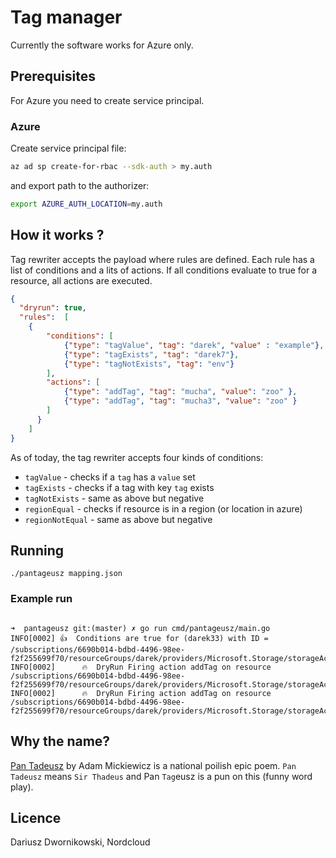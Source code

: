 # Tag manager 

Currently the software works for Azure only. 

## Prerequisites

For Azure you need to create service principal.

### Azure
Create service principal file:

```bash
az ad sp create-for-rbac --sdk-auth > my.auth
```

and export path to the authorizer:

```bash
export AZURE_AUTH_LOCATION=my.auth
```

## How it works ?

Tag rewriter accepts the payload where rules are defined. Each rule has a list of conditions and a lits of actions. If all conditions evaluate to true for a resource, all actions are executed. 

```json
{
  "dryrun": true,
  "rules":  [
    {
        "conditions": [
            {"type": "tagValue", "tag": "darek", "value" : "example"},
            {"type": "tagExists", "tag": "darek7"},
            {"type": "tagNotExists", "tag": "env"}
        ], 
        "actions": [
            {"type": "addTag", "tag": "mucha", "value": "zoo" },
            {"type": "addTag", "tag": "mucha3", "value": "zoo" }
        ]
      }
    ]
}
```

As of today, the tag rewriter accepts four kinds of conditions:

* `tagValue` - checks if a `tag` has a `value` set 
* `tagExists` - checks if a tag with key `tag` exists
* `tagNotExists` - same as above but negative
* `regionEqual` - checks if resource is in a region (or location in azure)
* `regionNotEqual` - same as above but negative


## Running 

`./pantageusz mapping.json` 

### Example run

```

➜  pantageusz git:(master) ✗ go run cmd/pantageusz/main.go
INFO[0002] 👍  Conditions are true for (darek33) with ID = /subscriptions/6690b014-bdbd-4496-98ee-f2f255699f70/resourceGroups/darek/providers/Microsoft.Storage/storageAccounts/darek33 
INFO[0002]      🔥  DryRun Firing action addTag on resource /subscriptions/6690b014-bdbd-4496-98ee-f2f255699f70/resourceGroups/darek/providers/Microsoft.Storage/storageAccounts/darek33 
INFO[0002]      🔥  DryRun Firing action addTag on resource /subscriptions/6690b014-bdbd-4496-98ee-f2f255699f70/resourceGroups/darek/providers/Microsoft.Storage/storageAccounts/darek33 

```


## Why the name? 

[Pan Tadeusz](https://en.wikipedia.org/wiki/Pan_Tadeusz) by Adam Mickiewicz is a national poilish epic poem. `Pan Tadeusz` means `Sir Thadeus` and Pan `Tag`eusz is a pun on this (funny word play). 

## Licence 

Dariusz Dwornikowski, Nordcloud


